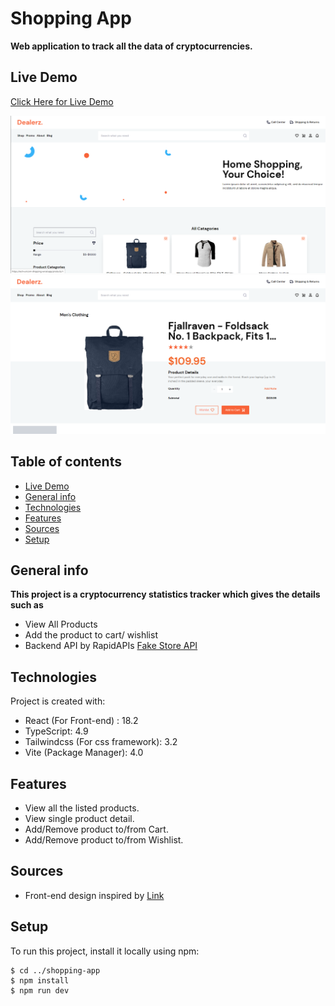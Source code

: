 
# Shopping App
**Web application to track all the data of cryptocurrencies.**

## Live Demo
[Click Here for Live Demo](https://tech-unicorn-shopping.vercel.app/)

![Home Page](https://github.com/Fayaz-B/tech-unicorn-shopping/blob/main/public/home.png?raw=true)
![Coin Details Page](https://github.com/Fayaz-B/tech-unicorn-shopping/blob/main/public/details.png?raw=true)

## Table of contents
* [Live Demo](https://tech-unicorn-shopping.vercel.app)
* [General info](#general-info)
* [Technologies](#technologies)
* [Features](#features)
* [Sources](#sources)
* [Setup](#setup)

## General info
 **This project is a cryptocurrency statistics tracker which gives the details such as**
 - View All Products
 - Add the product to cart/ wishlist
 - Backend API by RapidAPIs [Fake Store API](https://fakestoreapi.com)
	
## Technologies
Project is created with:
* React (For Front-end) : 18.2
* TypeScript: 4.9
* Tailwindcss (For css framework): 3.2
* Vite (Package Manager): 4.0

## Features
- View all the listed products.
- View single product detail.
- Add/Remove product to/from Cart.
- Add/Remove product to/from Wishlist.

## Sources
 - Front-end design inspired by [Link](https://www.figma.com/file/1k5LY1hla3D6PQVPlc0EPp/Shopping-Web-Template?node-id=1%3A3)
	
## Setup
To run this project, install it locally using npm:

```
$ cd ../shopping-app
$ npm install
$ npm run dev
```

